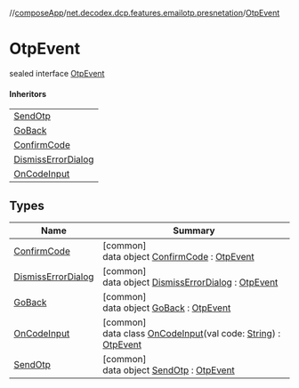 //[composeApp](../../../index.md)/[net.decodex.dcp.features.emailotp.presnetation](../index.md)/[OtpEvent](index.md)

# OtpEvent

sealed interface [OtpEvent](index.md)

#### Inheritors

| |
|---|
| [SendOtp](-send-otp/index.md) |
| [GoBack](-go-back/index.md) |
| [ConfirmCode](-confirm-code/index.md) |
| [DismissErrorDialog](-dismiss-error-dialog/index.md) |
| [OnCodeInput](-on-code-input/index.md) |

## Types

| Name | Summary |
|---|---|
| [ConfirmCode](-confirm-code/index.md) | [common]<br>data object [ConfirmCode](-confirm-code/index.md) : [OtpEvent](index.md) |
| [DismissErrorDialog](-dismiss-error-dialog/index.md) | [common]<br>data object [DismissErrorDialog](-dismiss-error-dialog/index.md) : [OtpEvent](index.md) |
| [GoBack](-go-back/index.md) | [common]<br>data object [GoBack](-go-back/index.md) : [OtpEvent](index.md) |
| [OnCodeInput](-on-code-input/index.md) | [common]<br>data class [OnCodeInput](-on-code-input/index.md)(val code: [String](https://kotlinlang.org/api/latest/jvm/stdlib/kotlin/-string/index.html)) : [OtpEvent](index.md) |
| [SendOtp](-send-otp/index.md) | [common]<br>data object [SendOtp](-send-otp/index.md) : [OtpEvent](index.md) |
